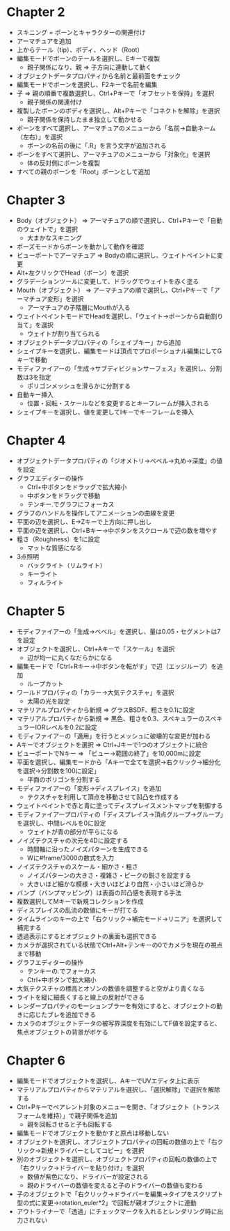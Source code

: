 # Chapter 2

- スキニング = ボーンとキャラクターの関連付け
- アーマチュアを追加
- 上からテール（tip）、ボディ、ヘッド（Root）
- 編集モードでボーンのテールを選択し、Eキーで複製
  - 親子関係になり、親 ⇒ 子方向に連動して動く
- オブジェクトデータプロパティから名前と最前面をチェック
- 編集モードでボーンを選択し、F2キーで名前を編集
- 子 ⇒ 親の順番で複数選択し、Ctrl+Pキーで「オフセットを保持」を選択
  - 親子関係の関連付け
- 複製したボーンのボディを選択し、Alt+Pキーで「コネクトを解除」を選択
  - 親子関係を保持したまま独立して動かせる
- ボーンをすべて選択し、アーマチュアのメニューから「名前→自動ネーム（左右）」を選択
  - ボーンの名前の後に「.R」を言う文字が追加される
- ボーンをすべて選択し、アーマチュアのメニューから「対象化」を選択
  - 体の反対側にボーンを複製
- すべての親のボーンを「Root」ボーンとして追加

# Chapter 3

- Body（オブジェクト） ⇒ アーマチュアの順で選択し、Ctrl+Pキーで「自動のウェイトで」を選択
  - 大まかなスキニング
- ポーズモードからボーンを動かして動作を確認
- ビューポートでアーマチュア ⇒ Bodyの順に選択し、ウェイトペイントに変更
- Alt+左クリックでHead（ボーン）を選択
- グラデーションツールに変更して、ドラッグでウェイトを赤く塗る
- Mouth（オブジェクト） ⇒ アーマチュアの順で選択し、Ctrl+Pキーで「アーマチュア変形」を選択
  - アーマチュアの子階層にMouthが入る
- ウェイトペイントモードでHeadを選択し、「ウェイト→ボーンから自動割り当て」を選択
  - ウェイトが割り当てられる
- オブジェクトデータプロパティの「シェイプキー」から追加
- シェイプキーを選択し、編集モードは頂点でプロポーショナル編集にしてGキーで移動
- モディファイアーの「生成→サブディビジョンサーフェス」を選択し、分割数は3を指定
  - ポリゴンメッシュを滑らかに分割する
- 自動キー挿入
  - 位置・回転・スケールなどを変更するとキーフレームが挿入される
- シェイプキーを選択し、値を変更してIキーでキーフレームを挿入

# Chapter 4

- オブジェクトデータプロパティの「ジオメトリ→ベベル→丸め→深度」の値を設定
- グラフエディターの操作
  - Ctrl+中ボタンをドラッグで拡大縮小
  - 中ボタンをドラッグで移動
  - テンキー.でグラフにフォーカス
- グラフのハンドルを操作してアニメーションの曲線を変更
- 平面の辺を選択し、E→Zキーで上方向に押し出し
- 平面の辺を選択し、Ctrl+Bキー→中ボタンをスクロールで辺の数を増やす
- 粗さ（Roughness）を1に設定
  - マットな質感になる
- 3点照明
  - バックライト（リムライト）
  - キーライト
  - フィルライト

# Chapter 5

- モディファイアーの「生成→ベベル」を選択し、量は0.05・セグメントは7を設定
- オブジェクトを選択し、Ctrl+Aキーで「スケール」を選択
  - 辺が均一に丸くなだらかになる
- 編集モードで「Ctrl+Rキー→中ボタンを転がす」で辺（エッジループ）を追加
  - ループカット
- ワールドプロパティの「カラー→大気テクスチャ」を選択
  - 太陽の光を設定
- マテリアルプロパティから新規 ⇒ グラスBSDF、粗さを0.1に設定
- マテリアルプロパティから新規 ⇒ 黒色、粗さを0.3、スペキュラーのスペキュラーIORレベルを0.2に設定
- モディファイアーの「適用」を行うとメッシュに破壊的な変更が加わる
- Aキーでオブジェクトを選択 ⇒ Ctrl+Jキーで1つのオブジェクトに統合
- ビューポートでNキー ⇒ 「ビュー→範囲の終了」を10,000mに設定
- 平面を選択し、編集モードから「Aキーで全てを選択→右クリック→細分化を選択→分割数を100に設定」
  - 平面のポリゴンを分割する
- モディファイアーの「変形→ディスプレイス」を追加
  - テクスチャを利用して頂点を移動させて凹凸を作成する
- ウェイトペイントで赤と青に塗ってディスプレイスメントマップを制御する
- モディファイアープロパティの「ディスプレイス→頂点グループ→グループ」を選択し、中間レベルを0に設定
  - ウェイトが青の部分が平らになる
- ノイズテクスチャの次元を4Dに設定する
  - 時間軸に沿ったノイズパターンを生成できる
  - Wに#frame/3000の数式を入力
- ノイズテクスチャのスケール・細かさ・粗さ
  - ノイズパターンの大きさ・複雑さ・ピークの鋭さを設定する
  - 大きいほど細かな模様・大きいほどより自然・小さいほど滑らか
- バンプ（バンプマッピング）は表面の凹凸感を表現する手法
- 複数選択してMキーで新規コレクションを作成
- ディスプレイスの乱流の数値にキーが打てる
- タイムラインのキーの上で「右クリック→補完モード→リニア」を選択して補完する
- 透過表示にするとオブジェクトの裏面も選択できる
- カメラが選択されている状態でCtrl+Alt+テンキーの0でカメラを現在の視点まで移動
- グラフエディターの操作
  - テンキーの.でフォーカス
  - Ctrl+中ボタンで拡大縮小
- 大気テクスチャの標高とオゾンの数値を調整すると空がより青くなる
- ライトを縦に細長くすると線上の反射ができる
- レンダープロパティのモーションブラーを有効にすると、オブジェクトの動きに応じたブレを追加できる
- カメラのオブジェクトデータの被写界深度を有効にしてF値を設定すると、焦点オブジェクトの背景がボケる

# Chapter 6

- 編集モードでオブジェクトを選択し、AキーでUVエディタ上に表示
- マテリアルプロパティからマテリアルを選択し、「選択解除」で選択を解除する
- Ctrl+Pキーでペアレント対象のメニューを開き、「オブジェクト（トランスフォームを維持）」で親子関係を追加
  - 親を回転させると子も回転する
- 編集モードでオブジェクトを動かすと原点は移動しない
- オブジェクトを選択し、オブジェクトプロパティの回転の数値の上で「右クリック→新規ドライバーとしてコピー」を選択
- 別のオブジェクトを選択し、オブジェクトプロパティの回転の数値の上で「右クリック→ドライバーを貼り付け」を選択
  - 数値が紫色になり、ドライバーが設定される
  - 親のドライバーの数値を変えると子のドライバーの数値も変わる
- 子のオブジェクトで「右クリック→ドライバーを編集→タイプをスクリプト型の式に変更→rotation_euler*2」で回転が親オブジェクトに連動
- アウトライナーで「透過」にチェックマークを入れるとレンダリング時に出力されない

